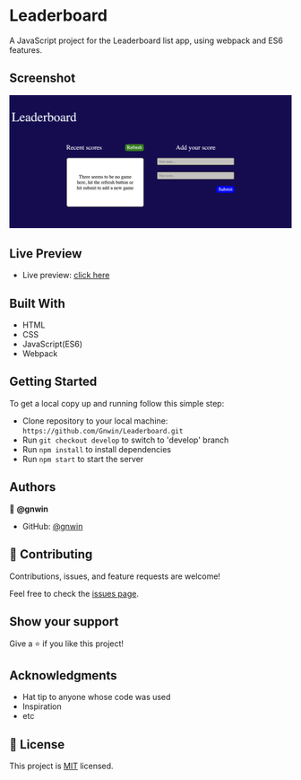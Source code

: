 # Leaderboard

A JavaScript project for the Leaderboard list app, using webpack and ES6 features.

## Screenshot

<img src="./src/assets/images/Screenshot 2022-04-15 at 4.14.54 PM.png">

## Live Preview

- Live preview: [click here](https://gnwin.github.io/Leaderboard/)

## Built With

- HTML
- CSS
- JavaScript(ES6)
- Webpack

## Getting Started

To get a local copy up and running follow this simple step:

- Clone repository to your local machine: `https://github.com/Gnwin/Leaderboard.git`
- Run `git checkout develop` to switch to 'develop' branch
- Run `npm install` to install dependencies
- Run `npm start` to start the server


## Authors

👤 **@gnwin**

- GitHub: [@gnwin](https://github.com/gnwin)

## 🤝 Contributing

Contributions, issues, and feature requests are welcome!

Feel free to check the [issues page](../../issues/).

## Show your support

Give a ⭐️ if you like this project!

## Acknowledgments

- Hat tip to anyone whose code was used
- Inspiration
- etc

## 📝 License

This project is [MIT](./LICENSE) licensed.